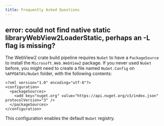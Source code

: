 ```yaml
---
title: Frequently Asked Questions
---
```


## error: could not find native static libraryWebView2LoaderStatic, perhaps an -L flag is missing?

The WebView2 crate build pipeline requires `NuGet` to have a `PackageSource` to install the `Microsoft.Web.WebView2` package. If you never used `NuGet` before, you might need to create a file named `NuGet.Config` on `%APPDATA%/NuGet` folder, with the following contents:

```
<?xml version="1.0" encoding="utf-8"?>
<configuration>
  <packageSources>
    <add key="nuget.org" value="https://api.nuget.org/v3/index.json" protocolVersion="3" />
  </packageSources>
</configuration>
```

This configuration enables the default `NuGet` registry.
